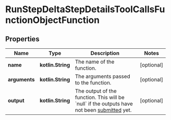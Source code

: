 
# RunStepDeltaStepDetailsToolCallsFunctionObjectFunction

## Properties
Name | Type | Description | Notes
------------ | ------------- | ------------- | -------------
**name** | **kotlin.String** | The name of the function. |  [optional]
**arguments** | **kotlin.String** | The arguments passed to the function. |  [optional]
**output** | **kotlin.String** | The output of the function. This will be &#x60;null&#x60; if the outputs have not been [submitted](/docs/api-reference/runs/submitToolOutputs) yet. |  [optional]



